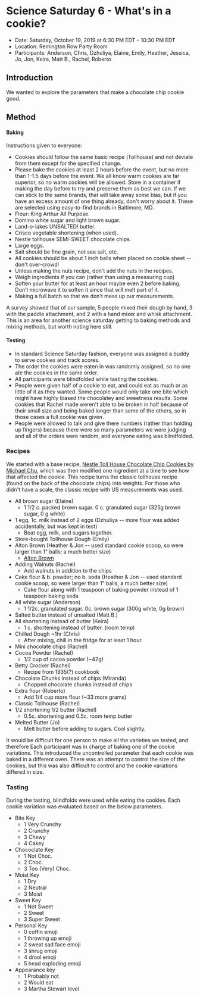 # Science Saturday 6 - What's in a cookie?

- Date: Saturday, October 19, 2019 at 6:30 PM EDT – 10:30 PM EDT
- Location: Remington Row Party Room
- Participants: Anderson, Chris, Dzhuliya, Elaine, Emily, Heather, Jessica, Jo, Jon, Keira, Matt B., Rachel, Roberto

## Introduction

We wanted to explore the parameters that make a chocolate chip cookie good.

## Method

#### Baking
Instructions given to everyone:
* Cookies should follow the same basic recipe (Tollhouse) and not deviate from them except for the specified change.
* Please bake the cookies at least 2 hours before the event, but no more than 1-1.5 days before the event. We all know warm cookies are far superior, so no warm cookies will be allowed. Store in a container if making the day before to try and preserve them as best we can.
If we can stick to the same brands, that will take away some bias, but if you have an excess amount of one thing already, don't worry about it. These are selected using easy-to-find brands in Baltimore, MD.
* Flour: King Arthur All Purpose.
* Domino white sugar and light brown sugar.
* Land-o-lakes UNSALTED! butter.
* Crisco vegetable shortening (when used).
* Nestle tollhouse SEMI-SWEET chocolate chips.
* Large eggs.
* Salt should be fine grain, not sea salt, etc.
* All cookies should be about 1 inch balls when placed on cookie sheet -- don't over-crowd!
* Unless making the nuts recipe, don't add the nuts in the recipes.
* Weigh ingredients if you can (rather than using a measuring cup)
* Soften your butter for at least an hour maybe even 2 before baking. Don’t microwave it to soften it since that will melt part of it.
* Making a full batch so that we don't mess up our measurements.

A survey showed that of our sample, 5 people mixed their dough by hand, 3 with the paddle attachment, and 2 with a hand mixer and whisk attachment. This is an area for another science saturday getting to baking methods and mixing methods, but worth noting here still.

#### Testing
* In standard Science Saturday fashion, everyone was assigned a buddy to serve cookies and track scores.
* The order the cookies were eaten in was randomly assigned, so no one ate the cookies in the same order.
* All participants were blindfolded while tasting the cookies.
* People were given half of a cookie to eat, and could eat as much or as little of it as they wanted. Some people would only take one bite which might have highly biased the chocolatey and sweetness results. Some cookies that Rachel made weren't able to be broken in half because of their small size and being baked longer than some of the others, so in those cases a full cookie was given.
* People were allowed to talk and give there numbers (rather than holding up fingers) because there were so many parameters we were judging and all of the orders were random, and everyone eating was blindfolded.

### Recipes

We started with a base recipe, [Nestle Toll House Chocolate Chip Cookies by Michael Chu](http://www.cookingforengineers.com/recipe/185/Nestle-Toll-House-Chocolate-Chip-Cookies), which was then modified one ingredient at a time to see how that affected the cookie. This recipe turns the classic tollhouse recipe (found on the back of the chocolate chips) into weights. For those who didn't have a scale, the classic recipe with US measurements was used.

- All brown sugar (Elaine)
  - 1 1/2 c. packed brown sugar. 0 c. granulated sugar (325g brown sugar, 0 g white)
- 1 egg, 1c. milk instead of 2 eggs (Dzhuliya -- more flour was added accidentally, but was kept in test)
  - Beat egg, milk, and sugars together.
- Store-bought Tollhouse Dough (Emily)
- Alton Brown (Heather & Jon -- used standard cookie scoop, so were larger than 1" balls; a much better size)
  - [Alton Brown](https://altonbrown.com/the-chewy-chocolate-chip-cookie-recipe/)
- Adding Walnuts (Rachel)
  - Add walnuts in addition to the chips
- Cake flour & b. powder; no b. soda (Heather & Jon -- used standard cookie scoop, so were larger than 1" balls; a much better size)
  - Cake flour along with 1 teaspoon of baking powder instead of 1 teaspoon baking soda
- All white sugar (Anderson)
  - 1 1/2c. granulated sugar. 0c. brown sugar (300g white, 0g brown)
- Salted butter instead of unsalted (Matt B.)
- All shortening instead of butter (Keira)
  - 1 c. shortening instead of butter. (room temp)
- Chilled Dough ~1hr (Chris)
  - After mixing, chill in the fridge for at least 1 hour.
- Mini chocolate chips (Rachel)
- Cocoa Powder (Rachel)
  - 1/2 cup of cocoa powder (~42g)
- Betty Crocker (Rachel)
  - Recipe from 1935(?) cookbook
- Chocolate Chunks instead of chips (Miranda)
  - Chopped chocolate chunks instead of chips
- Extra flour (Roberto)
  - Add 1/4 cup more flour (~33 more grams)
- Classic Tollhouse (Rachel)
- 1/2 shortening 1/2 butter (Rachel)
  - 0.5c. shortening and 0.5c. room temp butter
- Melted Butter (Jo)
  - Melt butter before adding to sugars. Cool slightly.

It would be difficult for one person to make all the varieties we tested, and therefore Each participant was in charge of baking one of the cookie variations. This introduced the uncontrolled parameter that each cookie was baked in a different oven. There was an attempt to control the size of the cookies, but this was also difficult to control and the cookie variations differed in size.

### Tasting

During the tasting, blindfolds were used while eating the cookies. Each cookie variation was evaluated based on the below parameters.

  * Bite Key
    * 1 Very Crunchy
    * 2 Crunchy
    * 3 Chewy
    * 4 Cakey
  * Chococlate Key
    * 1 Not Choc.
    * 2 Choc.
    * 3 Too (Very) Choc.
  * Moist Key
    * 1 Dry
    * 2 Neutral
    * 3 Moist
  * Sweet Key
    * 1 Not Sweet
    * 2 Sweet
    * 3 Super Sweet
  * Personal Key
    * 0 coffin emoji
    * 1 throwing up emoji
    * 2 sweat sad face emoji
    * 3 shrug emoji
    * 4 drool emoji
    * 5 head exploding emoji
  * Appearance key
    * 1 Probably not
    * 2 Would eat
    * 3 Martha Stewart level
